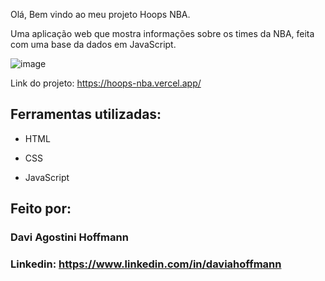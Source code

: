 Olá, Bem vindo ao meu projeto Hoops NBA.

Uma aplicação web que mostra informações sobre os times da NBA, feita com uma base da dados em JavaScript.

![image](https://github.com/user-attachments/assets/053ba04b-6651-4231-9f1c-76f72006a269)

Link do projeto: https://hoops-nba.vercel.app/ 

## Ferramentas utilizadas:

* HTML

* CSS

* JavaScript

## Feito por:

### Davi Agostini Hoffmann

### Linkedin: https://www.linkedin.com/in/daviahoffmann    
